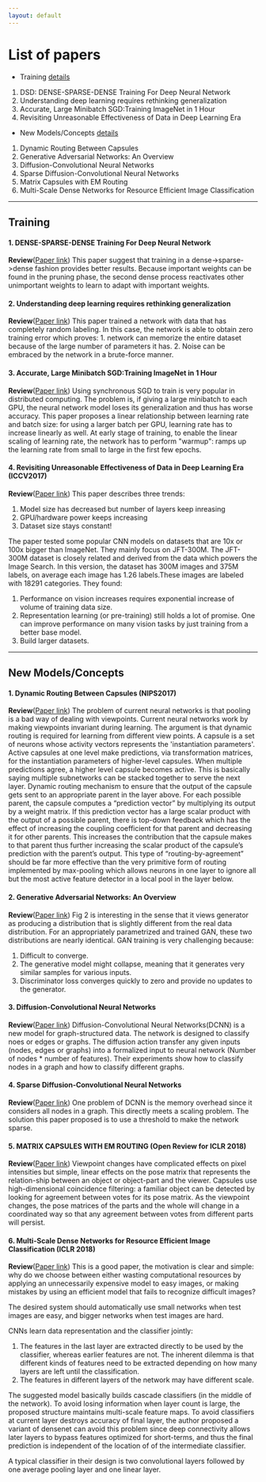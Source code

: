 ```yaml
---
layout: default
---
```


# [](#list) List of papers
  * Training [details](#Training)
  1. DSD:  DENSE-SPARSE-DENSE Training For Deep Neural Network
  2. Understanding deep learning requires rethinking generalization
  3. Accurate, Large Minibatch SGD:Training ImageNet in 1 Hour
  4. Revisiting Unreasonable Effectiveness of Data in Deep Learning Era

  * New Models/Concepts [details](#concepts)
  1. Dynamic Routing Between Capsules
  2. Generative Adversarial Networks: An Overview
  3. Diffusion-Convolutional Neural Networks
  4. Sparse Diffusion-Convolutional Neural Networks
  5. Matrix Capsules with EM Routing
  6. Multi-Scale Dense Networks for Resource Efficient Image Classification

* * *

## <a id="Training"></a>Training

#### **1. DENSE-SPARSE-DENSE Training For Deep Neural Network**
**Review**([Paper link](https://arxiv.org/pdf/1607.04381.pdf))
This paper suggest that training in a dense->sparse->dense fashion provides
better results.
Because important weights can be found in the pruning phase, the second
dense process reactivates other unimportant weights to learn to adapt with important weights.

#### **2. Understanding deep learning requires rethinking generalization**
**Review**([Paper link](https://arxiv.org/abs/1611.03530))
This paper trained a network with data that has completely random labeling.
In this case, the network is able to obtain zero training error which proves: 1. network can memorize the entire dataset because of the large number of parameters it has. 2. Noise can be embraced by the network in a brute-force manner.

#### **3. Accurate, Large Minibatch SGD:Training ImageNet in 1 Hour**
**Review**([Paper link](https://research.fb.com/wp-content/uploads/2017/06/imagenet1kin1h5.pdf))
Using synchronous SGD to train is very popular in distributed computing.
The problem is, if giving a large minibatch to each GPU, the neural network model loses its generalization and thus has worse accuracy.
This paper proposes a linear relationship between learning rate and batch size: for using a larger batch per GPU, learning rate has to increase linearly as well.
At early stage of training, to enable the linear scaling of learning rate, the network has to perform "warmup": ramps up the learning rate from small to large in the first few epochs.

#### **4. Revisiting Unreasonable Effectiveness of Data in Deep Learning Era** (ICCV2017)
**Review**([Paper link](https://arxiv.org/pdf/1707.02968.pdf))
This paper describes three trends:
1. Model size has decreased but number of layers keep inreasing
2. GPU/hardware power keeps increasing
3. Dataset size stays constant!

The paper tested some popular CNN models on datasets that are 10x or 100x bigger
than ImageNet. They mainly focus on JFT-300M.
The  JFT-300M  dataset  is closely related and derived from the data which powers
the Image Search. In this version, the dataset has 300M images and 375M labels,  on average each image has 1.26 labels.These images are labeled with 18291 categories. They found:

1. Performance on vision increases requires exponential increase of volume of
training data size.
2. Representation learning (or pre-training) still holds a lot of promise.
One can improve performance on many vision tasks by just training from a better
base model.  
3. Build larger datasets.

* * *

## <a id="concepts"></a>New Models/Concepts

#### **1. Dynamic Routing Between Capsules** (NIPS2017)
**Review**([Paper link](https://arxiv.org/abs/1710.09829v1))
The problem of current neural networks is that pooling is a bad way of dealing
with viewpoints. Current neural networks work by making viewpoints
invariant during learning. The argument is that dynamic routing is required
for learning from different view points.
A capsule is a set of neurons whose activity vectors represents the 'instantiation
parameters'. Active capsules at one level make predictions, via transformation
matrices, for the instantiation parameters of higher-level capsules.
When multiple predictions agree, a higher level capsule becomes active.
This is basically saying multiple subnetworks can be stacked together to serve
the next layer.
Dynamic routing mechanism to ensure that the output of the capsule gets sent to an appropriate parent in the layer above.
For each possible parent, the capsule computes a “prediction vector” by multiplying its output by a weight matrix.
If this prediction vector has a large scalar product with the output of a possible parent, there is top-down feedback which has the effect of increasing the coupling coefficient for that parent and decreasing it for other parents.
This increases the contribution that the capsule makes to that parent thus further increasing the scalar product of the capsule’s prediction with the parent’s output.
This type of “routing-by-agreement” should be far more effective than the very primitive form of routing implemented by max-pooling which allows neurons in one layer to ignore all but the most active feature detector in a local pool in the layer below.  


#### **2. Generative Adversarial Networks: An Overview**
**Review**([Paper link](https://arxiv.org/abs/1710.07035v1))
Fig 2 is interesting in the sense that it views generator as producing a distribution that is slightly different from the real data distribution.
For an appropriately parametrized and trained GAN, these two distributions are nearly identical.
GAN training is very challenging because:
1. Difficult to converge.
2. The generative model might collapse, meaning that it generates very similar samples for various inputs.
3. Discriminator loss converges quickly to zero and provide no updates to the generator.

#### **3. Diffusion-Convolutional Neural Networks**
**Review**([Paper link](https://arxiv.org/abs/1511.02136))
Diffusion-Convolutional Neural Networks(DCNN) is a new model for graph-structured
data.
The network is designed to classify noes or edges or graphs.
The diffusion action transfer any given inputs (nodes, edges or graphs) into
a formalized input to neural network (Number of nodes * number of features).
Their experiments show how to classify nodes in a graph and how to classify
different graphs.

#### **4. Sparse Diffusion-Convolutional Neural Networks**
**Review**([Paper link](https://arxiv.org/abs/1710.09813v1))
One problem of DCNN is the memory overhead since it considers all nodes in a
graph. This directly meets a scaling problem. The solution this paper proposed
is to use a threshold to make the network sparse.

#### **5. MATRIX CAPSULES WITH EM ROUTING** (Open Review for ICLR 2018)
**Review**([Paper link]())
Viewpoint changes have complicated effects on pixel intensities but simple, linear effects on the pose matrix that represents the relation-ship between an object or object-part and the viewer. Capsules use high-dimensional coincidence filtering:  a familiar object can be detected by looking for agreement between votes for its pose matrix.
As the viewpoint changes, the pose matrices of the parts and the whole will change in a coordinated way so that any agreement between votes from different parts will persist.

#### **6. Multi-Scale Dense Networks for Resource Efficient Image Classification (ICLR 2018)**
**Review**([Paper link](https://arxiv.org/abs/1703.09844))
This is a good paper, the motivation is clear and simple:
why do we choose between either wasting computational resources by applying an unnecessarily expensive model to easy images, or making mistakes by using an efficient model that fails to recognize difficult images?

The desired system should automatically use small networks when test images are easy, and bigger networks when test images are hard.

CNNs learn data representation and the classifier jointly:
1. The features in the last layer are extracted directly to be used by the classifier, whereas earlier features are not. The inherent dilemma is that different kinds of features need to be extracted depending on how many layers are left until the classification.
2. The features in different layers of the network may have different scale.

The suggested model basically builds cascade classifiers (in the middle of the network). To avoid losing information when layer count is large, the proposed structure maintains multi-scale feature maps. To avoid classifiers at current layer destroys accuracy of final layer, the author proposed a variant of densenet can avoid this problem since deep connectivity allows later layers to bypass features optimized for short-terms, and thus the final prediction is independent of the location of of the intermediate classifier.

A typical classifier in their design is two convolutional layers followed by one average pooling layer and one linear layer.

